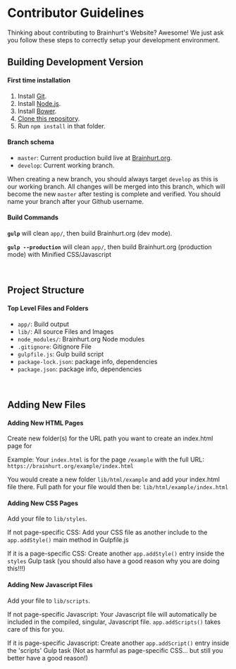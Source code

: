 # Contributor Guidelines

Thinking about contributing to Brainhurt's Website? Awesome! We just ask you follow these steps to correctly setup your development environment. 

## Building Development Version

#### First time installation

1) Install [Git](https://git-scm.com/).
2) Install [Node.js](https://nodejs.org).
3) Install [Bower](https://bower.io).
4) [Clone this repository](https:/help.github.com/articles/cloning-a-repository/).
5) Run `npm install` in that folder.

#### Branch schema

- `master`: Current production build live at [Brainhurt.org](https://brainhurt.org).
- `develop`: Current working branch.

When creating a new branch, you should always target `develop` as this is our working branch.  All changes will be merged into this branch, which will become the new `master` after testing is complete and verified. You should name your branch after your Github username.


#### Build Commands
**`gulp`** will clean `app/`, then build Brainhurt.org (dev mode).

**`gulp --production`** will clean `app/`, then build Brainhurt.org (production mode) with Minified CSS/Javascript

</br>

## Project Structure

#### Top Level Files and Folders

- `app/`: Build output
- `lib/`: All source Files and Images
- `node_modules/`: Brainhurt.org Node modules
- `.gitignore`: Gitignore File
- `gulpfile.js`: Gulp build script
- `package-lock.json`: package info, dependencies
- `package.json`: package info, dependencies

</br>

## Adding New Files

#### Adding New HTML Pages 
Create new folder(s) for the URL path you want to create an index.html page for

Example: Your `index.html` is for the page `/example` with the full URL: `https://brainhurt.org/example/index.html`

You would create a new folder `lib/html/example` and add your index.html file there.
Full path for your file would then be: `lib/html/example/index.html`

#### Adding New CSS Pages

Add your file to `lib/styles`.  

If not page-specific CSS: Add your CSS file as another include to the `app.addStyle()` main method in Gulpfile.js

If it is a page-specific CSS: Create another `app.addStyle()` entry inside the `styles` Gulp task (you should also have a good reason why you are doing this!!!)

#### Adding New Javascript Files

Add your file to `lib/scripts`.

If not page-specific Javascript: Your Javascript file will automatically be included in the compiled, singular, Javascript file. `app.addScripts()` takes care of this for you.

If it is page-specific Javascript: Create another `app.addScript()` entry inside the 'scripts' Gulp task (Not as harmful as page-specific CSS... but still you better have a good reason!)
